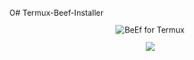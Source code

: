 O# Termux-Beef-Installer


<p align="center"><img 
title="BeEf for Termux"
src="https://img.shields.io/badge/BeEF-Termux-red?style=flat-square&logo=Github"
</p>



<p align="center"> <img src="https://thehackrspace.com/wp-content/uploads/2019/06/beef-350x350.png?raw=true"/></p>

